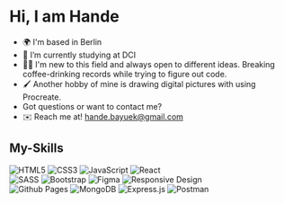 
# Hi, I am Hande

- 🌍 I'm based in Berlin
- 🌱 I’m currently studying at DCI
- 👨‍💻 I'm new to this field and always open to different ideas. Breaking coffee-drinking records while trying to figure out code.
- 🖌️ Another hobby of mine is drawing digital pictures with using Procreate.
- Got questions or want to contact me?
- ✉️ Reach me at! [hande.bayuek@gmail.com](mailto:hande.bayuek@gmail.com)

## My-Skills

![HTML5](https://img.shields.io/badge/html5-%23E34F26.svg?style=for-the-badge&logo=html5&logoColor=white)
![CSS3](https://img.shields.io/badge/css3-%231572B6.svg?style=for-the-badge&logo=css3&logoColor=white)
![JavaScript](https://img.shields.io/badge/javascript-%23323330.svg?style=for-the-badge&logo=javascript&logoColor=%23F7DF1E)
![React](https://img.shields.io/badge/react-%2320232a.svg?style=for-the-badge&logo=react&logoColor=%2361DAFB) <br>
![SASS](https://img.shields.io/badge/SASS-hotpink.svg?style=for-the-badge&logo=SASS&logoColor=white)
![Bootstrap](https://img.shields.io/badge/bootstrap-%238511FA.svg?style=for-the-badge&logo=bootstrap&logoColor=white)
![Figma](https://img.shields.io/badge/figma-%23F24E1E.svg?style=for-the-badge&logo=figma&logoColor=white)
![Responsive Design](https://img.shields.io/badge/Responsive%20Design-%2304C38E.svg?style=for-the-badge&logo=responsive&logoColor=white) <br>
![Github Pages](https://img.shields.io/badge/github%20pages-121013?style=for-the-badge&logo=github&logoColor=white)
![MongoDB](https://img.shields.io/badge/mongodb-%2347A248.svg?style=for-the-badge&logo=mongodb&logoColor=white)
![Express.js](https://img.shields.io/badge/express.js-%23404d59.svg?style=for-the-badge&logo=express&logoColor=%2361DAFB)
![Postman](https://img.shields.io/badge/Postman-FF6C37?style=for-the-badge&logo=postman&logoColor=white)

